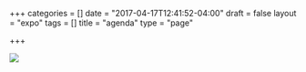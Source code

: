+++
categories = []
date = "2017-04-17T12:41:52-04:00"
draft = false
layout = "expo"
tags = []
title = "agenda"
type = "page"

+++


![](/GCTC/uploads/2017/05/03/20170501%20Agenda%20Short%20V4%20SR-1.png)

